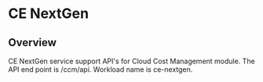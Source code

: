 # CE NextGen

## Overview

CE NextGen service support API's for Cloud Cost Management module.
The API end point is /ccm/api. Workload name is ce-nextgen. 



